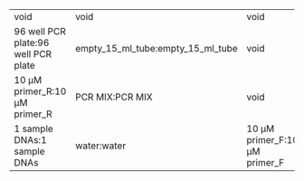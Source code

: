 ||||
|----|----|----|
|void|void|void|
|96 well PCR plate:96 well PCR plate|empty_15_ml_tube:empty_15_ml_tube|void|
|10 μM primer_R:10 μM primer_R|PCR MIX:PCR MIX|void|
|1 sample DNAs:1 sample DNAs|water:water|10 μM primer_F:10 μM primer_F|
